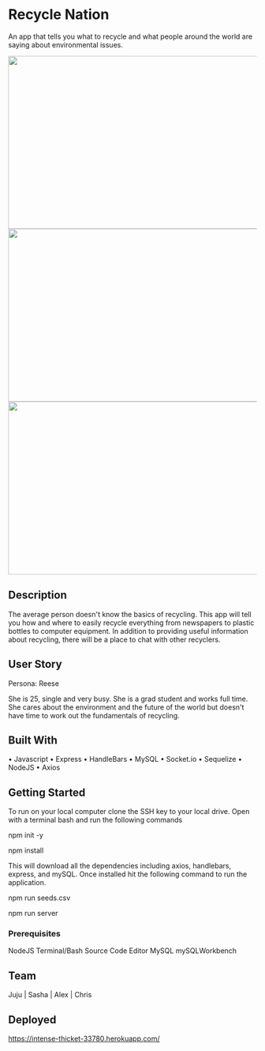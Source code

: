 # Recycle Nation
An app that tells you what to recycle and what people around the world are saying about environmental issues.

<img src="assets/images/recyclenation.png" width="600" height="350">

<img src="assets/images/recyclenationsearch.png" width="600" height="350">

<img src="assets/images/recyclenationtweets.png" width="600" height="350">


## Description

The average person doesn't know the basics of recycling. This app will tell you how and where to easily recycle everything from newspapers to plastic bottles to computer equipment. In addition to providing useful information about recycling, there will be a place to chat with other recyclers.

## User Story

Persona: Reese

She is 25, single and very busy. She is a grad student and works full time. She cares about the environment and the future of the world but doesn't have time to work out the fundamentals of recycling.

## Built With 

•   Javascript
•   Express
•   HandleBars
•   MySQL
•   Socket.io
•   Sequelize
•   NodeJS
•   Axios


## Getting Started

To run on your local computer clone the SSH key to your local drive. Open with a terminal bash and run the following commands

npm init -y

npm install 

This will download all the dependencies including axios, handlebars, express, and mySQL. Once installed hit the following command to run the application. 

npm run seeds.csv

npm run server

### Prerequisites

NodeJS
Terminal/Bash
Source Code Editor
MySQL
mySQLWorkbench

## Team

Juju  |  Sasha  |  Alex  | Chris

## Deployed

https://intense-thicket-33780.herokuapp.com/

